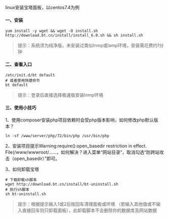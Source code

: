 linux安装宝塔面板，以centos7.4为例
#### 一、安装


```
yum install -y wget && wget -O install.sh 
http://download.bt.cn/install/install_6.0.sh && sh install.sh

```
> 提示：系统须为纯净版，未安装过类似lnmp或lamp环境，安装需花费约1分钟


#### 二、查看入口

```
/etc/init.d/bt default
# 或者使用快捷命令
bt default
```
> 提示：登录后直接选择极速版安装lnmp环境

#### 三、使用小技巧
1、使用composer安装php项目依赖时会受php版本影响，如何修改php默认版本？
```
ln -sf /www/server/php/72/bin/php /usr/bin/php
```
2、安装项目提示Warning:require():open_basedir restriction in effect. File(/www/wwwroot/……，如何解决？进入菜单“网站目录”，取消勾选“防跨站攻击（open_basedir）”即可。

3、如何卸载宝塔
```
# 下载卸载sh脚本
wget http://download.bt.cn/install/bt-uninstall.sh
# 执行sh脚本
sh bt-uninstall.sh
```
> 提示：根据提示输入1或2后按回车清理面板或环境 （若输入其他值或不输入直接回车则只卸载面板），此卸载脚本不会删除你的数据库及网站数据